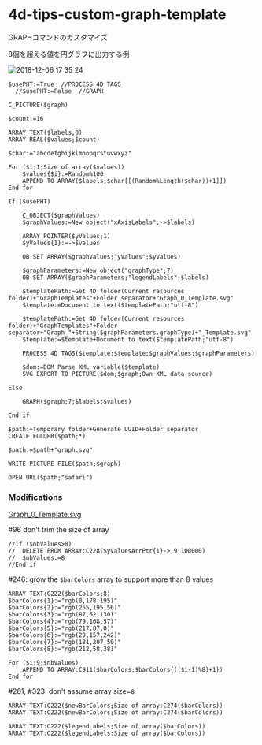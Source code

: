 # 4d-tips-custom-graph-template
GRAPHコマンドのカスタマイズ

8個を超える値を円グラフに出力する例

![2018-12-06 17 35 24](https://user-images.githubusercontent.com/1725068/49571747-71300200-f97d-11e8-8c4a-0e395546618f.png)

```
$usePHT:=True  //PROCESS 4D TAGS
  //$usePHT:=False  //GRAPH

C_PICTURE($graph)

$count:=16

ARRAY TEXT($labels;0)
ARRAY REAL($values;$count)

$char:="abcdefghijklmnopqrstuvwxyz"

For ($i;1;Size of array($values))
	$values{$i}:=Random%100
	APPEND TO ARRAY($labels;$char[[(Random%Length($char))+1]])
End for 

If ($usePHT)
	
	C_OBJECT($graphValues)
	$graphValues:=New object("xAxisLabels";->$labels)
	
	ARRAY POINTER($yValues;1)
	$yValues{1}:=->$values
	
	OB SET ARRAY($graphValues;"yValues";$yValues)
	
	$graphParameters:=New object("graphType";7)
	OB SET ARRAY($graphParameters;"legendLabels";$labels)
	
	$templatePath:=Get 4D folder(Current resources folder)+"GraphTemplates"+Folder separator+"Graph_0_Template.svg"
	$template:=Document to text($templatePath;"utf-8")
	
	$templatePath:=Get 4D folder(Current resources folder)+"GraphTemplates"+Folder separator+"Graph_"+String($graphParameters.graphType)+"_Template.svg"
	$template:=$template+Document to text($templatePath;"utf-8")
	
	PROCESS 4D TAGS($template;$template;$graphValues;$graphParameters)
	
	$dom:=DOM Parse XML variable($template)
	SVG EXPORT TO PICTURE($dom;$graph;Own XML data source)
	
Else 
	
	GRAPH($graph;7;$labels;$values)
	
End if 

$path:=Temporary folder+Generate UUID+Folder separator
CREATE FOLDER($path;*)

$path:=$path+"graph.svg"

WRITE PICTURE FILE($path;$graph)

OPEN URL($path;"safari")
```

### Modifications

[Graph_0_Template.svg](https://github.com/miyako/4d-tips-custom-graph-template/blob/master/custom.4dbase/Resources/GraphTemplates/Graph_0_Template.svg)

#96 don't trim the size of array

```
//If ($nbValues>8)
//	DELETE FROM ARRAY:C228($yValuesArrPtr{1}->;9;100000)
//	$nbValues:=8
//End if
```

#246: grow the ``$barColors`` array to support more than 8 values

```
ARRAY TEXT:C222($barColors;8)
$barColors{1}:="rgb(0,178,195)"
$barColors{2}:="rgb(255,195,56)"
$barColors{3}:="rgb(87,62,130)"
$barColors{4}:="rgb(79,168,57)"
$barColors{5}:="rgb(217,87,0)"
$barColors{6}:="rgb(29,157,242)"
$barColors{7}:="rgb(181,207,50)"
$barColors{8}:="rgb(212,58,38)"

For ($i;9;$nbValues)
	APPEND TO ARRAY:C911($barColors;$barColors{(($i-1)%8)+1})
End for
```

#261, #323: don't assume array size=``8``

```
ARRAY TEXT:C222($newBarColors;Size of array:C274($barColors))
ARRAY TEXT:C222($newBarColors;Size of array:C274($barColors))
```

```
ARRAY TEXT:C222($legendLabels;Size of array($barColors))
ARRAY TEXT:C222($legendLabels;Size of array($barColors))
```
